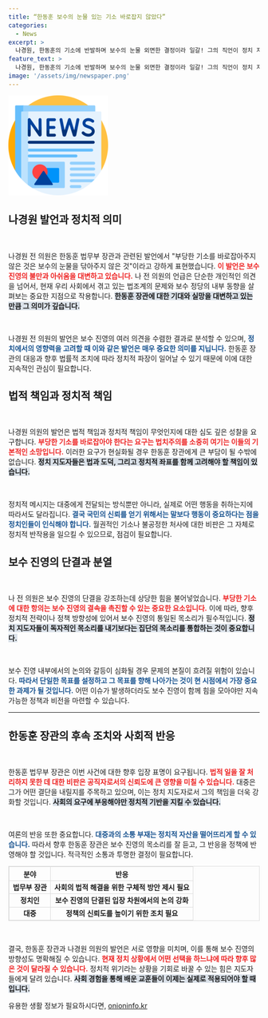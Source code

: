 ```yaml
---
title: “한동훈 보수의 눈물 있는 기소 바로잡지 않았다”
categories:
  - News
excerpt: >
  나경원, 한동훈의 기소에 반발하며 보수의 눈물 외면한 결정이라 일갈! 그의 직언이 정치 지형을 뒤흔들고 있다. 자세한 내용이 궁금하다면 클릭!
feature_text: >
  나경원, 한동훈의 기소에 반발하며 보수의 눈물 외면한 결정이라 일갈! 그의 직언이 정치 지형을 뒤흔들고 있다. 자세한 내용이 궁금하다면 클릭!
image: '/assets/img/newspaper.png'
---
```


<p><img src="/assets/img/newspaper.png" alt="kimp 속보" /></p>

<h2 data-ke-size="size26">나경원 발언과 정치적 의미</h2>

<p data-ke-size="size16">&nbsp;</p>

<p>나경원 전 의원은 한동훈 법무부 장관과 관련된 발언에서 "부당한 기소를 바로잡아주지 않은 것은 보수의 눈물을 닦아주지 않은 것"이라고 강하게 표현했습니다. <b><span style="color: #ee2323;">이 발언은 보수 진영의 불만과 아쉬움을 대변하고 있습니다.</span></b> 나 전 의원의 언급은 단순한 개인적인 의견을 넘어서, 현재 우리 사회에서 겪고 있는 법조계의 문제와 보수 정당의 내부 동향을 살펴보는 중요한 지점으로 작용합니다. <b><span style="background-color: #21538527;">한동훈 장관에 대한 기대와 실망을 대변하고 있는 만큼 그 의미가 깊습니다.</span></b></p>

<p data-ke-size="size16">&nbsp;</p>

<p>나경원 전 의원의 발언은 보수 진영의 여러 의견을 수렴한 결과로 분석할 수 있으며, <b><span style="color: #1a5490;">정치에서의 영향력을 고려할 때 이와 같은 발언은 매우 중요한 의미를 지닙니다.</span></b> 한동훈 장관의 대응과 향후 법률적 조치에 따라 정치적 파장이 일어날 수 있기 때문에 이에 대한 지속적인 관심이 필요합니다.</p>

<h2 data-ke-size="size26">법적 책임과 정치적 책임</h2>

<p data-ke-size="size16">&nbsp;</p>

<p>나경원 의원의 발언은 법적 책임과 정치적 책임이 무엇인지에 대한 심도 깊은 성찰을 요구합니다. <b><span style="color: #ee2323;">부당한 기소를 바로잡아야 한다는 요구는 법치주의를 소중히 여기는 이들의 기본적인 소망입니다.</span></b> 이러한 요구가 현실화될 경우 한동훈 장관에게 큰 부담이 될 수밖에 없습니다. <b><span style="background-color: #21538527;">정치 지도자들은 법과 도덕, 그리고 정치적 좌표를 함께 고려해야 할 책임이 있습니다.</span></b></p>

<p data-ke-size="size16">&nbsp;</p>

<p>정치적 메시지는 대중에게 전달되는 방식뿐만 아니라, 실제로 어떤 행동을 취하는지에 따라서도 달라집니다. <b><span style="color: #1a5490;">결국 국민의 신뢰를 얻기 위해서는 말보다 행동이 중요하다는 점을 정치인들이 인식해야 합니다.</span></b> 월권적인 기소나 불공정한 처사에 대한 비판은 그 자체로 정치적 반작용을 일으킬 수 있으므로, 점검이 필요합니다.</p>

<h2 data-ke-size="size26">보수 진영의 단결과 분열</h2>

<p data-ke-size="size16">&nbsp;</p>

<p>나 전 의원은 보수 진영의 단결을 강조하는데 상당한 힘을 불어넣었습니다. <b><span style="color: #ee2323;">부당한 기소에 대한 항의는 보수 진영의 결속을 촉진할 수 있는 중요한 요소입니다.</span></b> 이에 따라, 향후 정치적 전략이나 정책 방향성에 있어서 보수 진영의 통일된 목소리가 필수적입니다. <b><span style="background-color: #21538527;">정치 지도자들이 독자적인 목소리를 내기보다는 집단의 목소리를 통합하는 것이 중요합니다.</span></b></p>

<p data-ke-size="size16">&nbsp;</p>

<p>보수 진영 내부에서의 논의와 갈등이 심화될 경우 문제의 본질이 흐려질 위험이 있습니다. <b><span style="color: #1a5490;">따라서 단일한 목표를 설정하고 그 목표를 향해 나아가는 것이 현 시점에서 가장 중요한 과제가 될 것입니다.</span></b> 어떤 이슈가 발생하더라도 보수 진영이 함께 힘을 모아야만 지속 가능한 정책과 비전을 마련할 수 있습니다.</p>

<hr>

<h2 data-ke-size="size26">한동훈 장관의 후속 조치와 사회적 반응</h2>

<p data-ke-size="size16">&nbsp;</p>

<p>한동훈 법무부 장관은 이번 사건에 대한 향후 입장 표명이 요구됩니다. <b><span style="color: #ee2323;">법적 일을 잘 처리하지 못한 데 대한 비판은 공직자로서의 신뢰도에 큰 영향을 미칠 수 있습니다.</span></b> 대중은 그가 어떤 결단을 내릴지를 주목하고 있으며, 이는 정치 지도자로서 그의 책임을 더욱 강화할 것입니다. <b><span style="background-color: #21538527;">사회의 요구에 부응해야만 정치적 기반을 지킬 수 있습니다.</span></b></p>

<p data-ke-size="size16">&nbsp;</p>

<p>여론의 반응 또한 중요합니다. <b><span style="color: #1a5490;">대중과의 소통 부재는 정치적 자산을 떨어뜨리게 할 수 있습니다.</span></b> 따라서 향후 한동훈 장관은 보수 진영의 목소리를 잘 듣고, 그 반응을 정책에 반영해야 할 것입니다. 적극적인 소통과 투명한 결정이 필요합니다.</p>

<table style="width: 100%; border: 1px solid #dddddd; border-collapse: collapse;">
<tr>
<th style="text-align: center; border: 1px solid #dddddd;"><b>분야</b></th>
<th style="text-align: center; border: 1px solid #dddddd;"><b>반응</b></th>
</tr>
<tr>
<td style="text-align: center; border: 1px solid #dddddd;"><b>법무부 장관</b></td>
<td style="text-align: center; border: 1px solid #dddddd;"><b>사회의 법적 해결을 위한 구체적 방안 제시 필요</b></td>
</tr>
<tr>
<td style="text-align: center; border: 1px solid #dddddd;"><b>정치인</b></td>
<td style="text-align: center; border: 1px solid #dddddd;"><b>보수 진영의 단결된 입장 차원에서의 논의 강화</b></td>
</tr>
<tr>
<td style="text-align: center; border: 1px solid #dddddd;"><b>대중</b></td>
<td style="text-align: center; border: 1px solid #dddddd;"><b>정책의 신뢰도를 높이기 위한 조치 필요</b></td>
</tr>
</table>

<p data-ke-size="size16">&nbsp;</p>

<p>결국, 한동훈 장관과 나경원 의원의 발언은 서로 영향을 미치며, 이를 통해 보수 진영의 방향성도 명확해질 수 있습니다. <b><span style="color: #ee2323;">현재 정치 상황에서 어떤 선택을 하느냐에 따라 향후 많은 것이 달라질 수 있습니다.</span></b> 정치적 위기라는 상황을 기회로 바꿀 수 있는 힘은 지도자들에게 달려 있습니다. <b><span style="background-color: #21538527;">사회 경험을 통해 배운 교훈들이 이제는 실제로 적용되어야 할 때입니다.</span></b></p>
유용한 생활 정보가 필요하시다면, <a href="https://onioninfo.kr" rel="dofollow">onioninfo.kr</a>


